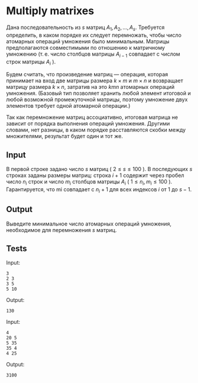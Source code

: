 # Multiply matrixes
Дана последовательность из $s$ матриц $A_1, A_2, \ldots, A_s$. Требуется определить, в каком порядке их следует перемножать, чтобы число атомарных операций умножения было минимальным. Матрицы предполагаются совместимыми по отношению к матричному умножению (т. е. число столбцов матрицы $A_{i − 1}$ совпадает с числом строк матрицы $A_i$ ).

Будем считать, что произведение матриц — операция, которая принимает на вход две матрицы размера $k \times m$ и $m \times n$ и возвращает матрицу размера $k \times n$, затратив на это $kmn$ атомарных операций умножения. (Базовый тип позволяет хранить любой элемент итоговой и любой возможной промежуточной матрицы, поэтому умножение двух элементов требует одной атомарной операции.)

Так как перемножение матриц ассоциативно, итоговая матрица не зависит от порядка выполнения операций умножения. Другими словами, нет разницы, в каком порядке расставляются скобки между множителями, результат будет один и тот же.

## Input
В первой строке задано число $s$ матриц ( $2 \leqslant s \leqslant 100$ ). В последующих $s$ строках заданы размеры матриц: строка $i + 1$ содержит через пробел число $n_i$ строк и число $m_i$ столбцов матрицы $A_i$ ( $1 \leqslant n_i, m_i\leqslant 100$ ). Гарантируется, что mi совпадает с $n_i + 1$ для всех индексов $i$ от $1$ до $s − 1$.

## Output
Выведите минимальное число атомарных операций умножения, необходимое для перемножения $s$ матриц.

## Tests
Input:
```
3
2 3
3 5
5 10
```
Output:
```
130
```
Input:
```
4
20 5
5 35
35 4
4 25
```
Output:
```
3100
```
